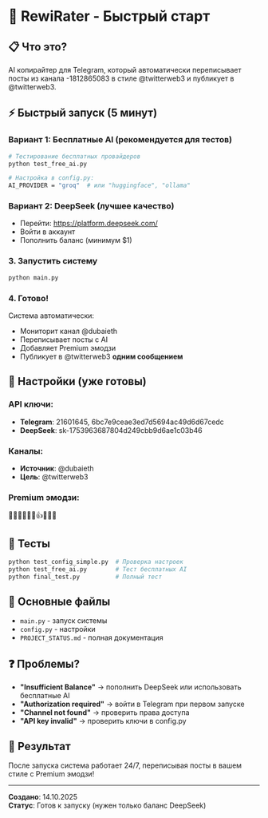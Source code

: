 # 🚀 RewiRater - Быстрый старт

## 📋 Что это?
AI копирайтер для Telegram, который автоматически переписывает посты из канала -1812865083 в стиле @twitterweb3 и публикует в @twitterweb3.

## ⚡ Быстрый запуск (5 минут)

### Вариант 1: Бесплатные AI (рекомендуется для тестов)
```bash
# Тестирование бесплатных провайдеров
python test_free_ai.py

# Настройка в config.py:
AI_PROVIDER = "groq"  # или "huggingface", "ollama"
```

### Вариант 2: DeepSeek (лучшее качество)
- Перейти: https://platform.deepseek.com/
- Войти в аккаунт
- Пополнить баланс (минимум $1)

### 3. Запустить систему
```bash
python main.py
```

### 4. Готово!
Система автоматически:
- Мониторит канал @dubaieth
- Переписывает посты с AI
- Добавляет Premium эмодзи
- Публикует в @twitterweb3 **одним сообщением**

## 🔧 Настройки (уже готовы)

### API ключи:
- **Telegram**: 21601645, 6bc7e9ceae3ed7d5694ac49d6d67cedc
- **DeepSeek**: sk-1753963687804d249cbb9d6ae1c03b46

### Каналы:
- **Источник**: @dubaieth
- **Цель**: @twitterweb3

### Premium эмодзи:
👋🌈😏😔🧐🤩👍😠😂🥴

## 🧪 Тесты
```bash
python test_config_simple.py  # Проверка настроек
python test_free_ai.py        # Тест бесплатных AI
python final_test.py          # Полный тест
```

## 📁 Основные файлы
- `main.py` - запуск системы
- `config.py` - настройки
- `PROJECT_STATUS.md` - полная документация

## ❓ Проблемы?
- **"Insufficient Balance"** → пополнить DeepSeek или использовать бесплатные AI
- **"Authorization required"** → войти в Telegram при первом запуске
- **"Channel not found"** → проверить права доступа
- **"API key invalid"** → проверить ключи в config.py

## 🎯 Результат
После запуска система работает 24/7, переписывая посты в вашем стиле с Premium эмодзи!

---
**Создано**: 14.10.2025  
**Статус**: Готов к запуску (нужен только баланс DeepSeek)

